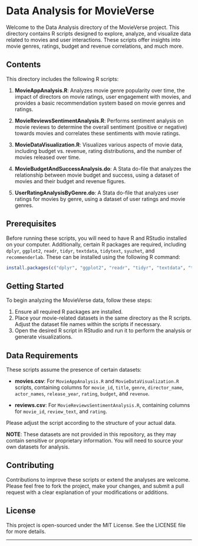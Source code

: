 # Data Analysis for MovieVerse

Welcome to the Data Analysis directory of the MovieVerse project. This directory contains R scripts designed to explore, analyze, and visualize data related to movies and user interactions. These scripts offer insights into movie genres, ratings, budget and revenue correlations, and much more.

## Contents

This directory includes the following R scripts:

1. **MovieAppAnalysis.R**: Analyzes movie genre popularity over time, the impact of directors on movie ratings, user engagement with movies, and provides a basic recommendation system based on movie genres and ratings.

2. **MovieReviewsSentimentAnalysis.R**: Performs sentiment analysis on movie reviews to determine the overall sentiment (positive or negative) towards movies and correlates these sentiments with movie ratings.

3. **MovieDataVisualization.R**: Visualizes various aspects of movie data, including budget vs. revenue, rating distributions, and the number of movies released over time.

4. **MovieBudgetAndSuccessAnalysis.do**: A Stata do-file that analyzes the relationship between movie budget and success, using a dataset of movies and their budget and revenue figures.

5. **UserRatingAnalysisByGenre.do**: A Stata do-file that analyzes user ratings for movies by genre, using a dataset of user ratings and movie genres.

## Prerequisites

Before running these scripts, you will need to have R and RStudio installed on your computer. Additionally, certain R packages are required, including `dplyr`, `ggplot2`, `readr`, `tidyr`, `textdata`, `tidytext`, `syuzhet`, and `recommenderlab`. These can be installed using the following R command:

```r
install.packages(c("dplyr", "ggplot2", "readr", "tidyr", "textdata", "tidytext", "syuzhet", "recommenderlab"))
```

## Getting Started

To begin analyzing the MovieVerse data, follow these steps:

1. Ensure all required R packages are installed.
2. Place your movie-related datasets in the same directory as the R scripts. Adjust the dataset file names within the scripts if necessary.
3. Open the desired R script in RStudio and run it to perform the analysis or generate visualizations.

## Data Requirements

These scripts assume the presence of certain datasets:

- **movies.csv**: For `MovieAppAnalysis.R` and `MovieDataVisualization.R` scripts, containing columns for `movie_id`, `title`, `genre`, `director_name`, `actor_names`, `release_year`, `rating`, `budget`, and `revenue`.

- **reviews.csv**: For `MovieReviewsSentimentAnalysis.R`, containing columns for `movie_id`, `review_text`, and `rating`.

Please adjust the script according to the structure of your actual data.

**NOTE**: These datasets are not provided in this repository, as they may contain sensitive or proprietary information. You will need to source your own datasets for analysis.

## Contributing

Contributions to improve these scripts or extend the analyses are welcome. Please feel free to fork the project, make your changes, and submit a pull request with a clear explanation of your modifications or additions.

## License

This project is open-sourced under the MIT License. See the LICENSE file for more details.

---
